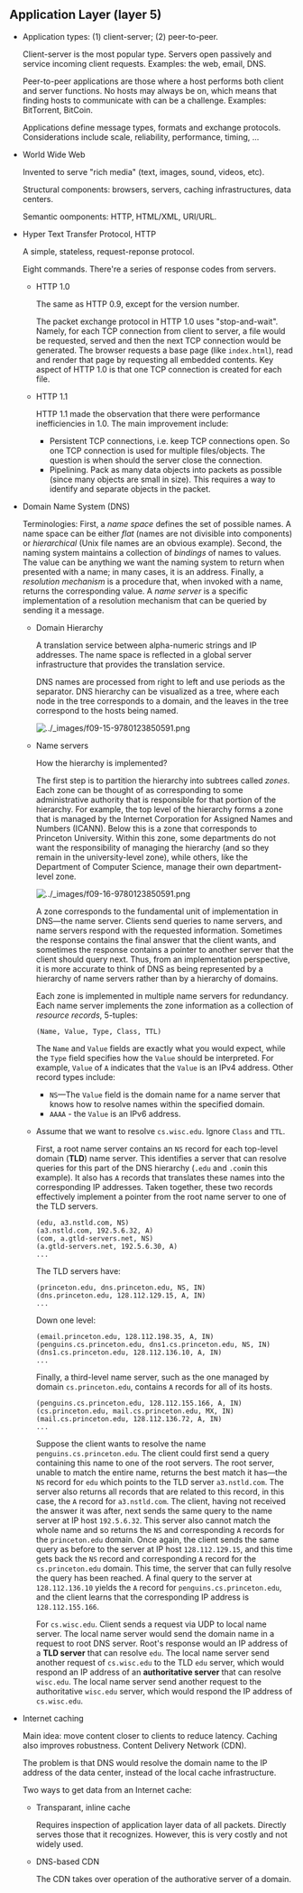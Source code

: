 ## Application Layer (layer 5)

- Application types: (1) client-server; (2) peer-to-peer.

    Client-server is the most popular type. Servers open passively and service incoming client requests. Examples: the web, email, DNS.

    Peer-to-peer applications are those where a host performs both client and server functions. No hosts may always be on, which means that finding hosts to communicate with can be a challenge. Examples: BitTorrent, BitCoin.

    Applications define message types, formats and exchange protocols. Considerations include scale, reliability, performance, timing, ...

- World Wide Web

    Invented to serve "rich media" (text, images, sound, videos, etc). 

    Structural components: browsers, servers, caching infrastructures, data centers.

    Semantic oomponents: HTTP, HTML/XML, URI/URL.

- Hyper Text Transfer Protocol, HTTP

    A simple, stateless, request-reponse protocol.

    Eight commands. There're a series of response codes from servers.

    - HTTP 1.0

        The same as HTTP 0.9, except for the version number.

        The packet exchange protocol in HTTP 1.0 uses "stop-and-wait". Namely, for each TCP connection from client to server, a file would be requested, served and then the next TCP connection would be generated. The browser requests a base page (like `index.html`), read and render that page by requesting all embedded contents. Key aspect of HTTP 1.0 is that one TCP connection is created for each file.

    - HTTP 1.1

        HTTP 1.1 made the observation that there were performance inefficiencies in 1.0. The main improvement include:

        - Persistent TCP connections, i.e. keep TCP connections open. So one TCP connection is used for multiple files/objects. The question is when should the server close the connection.
        - Pipelining. Pack as many data objects into packets as possible (since many objects are small in size). This requires a way to identify and separate objects in the packet.

- Domain Name System (DNS)

    Terminologies: First, a *name space* defines the set of possible names. A name space can be either *flat* (names are not divisible into components) or *hierarchical* (Unix file names are an obvious example). Second, the naming system maintains a collection of *bindings* of names to values. The value can be anything we want the naming system to return when presented with a name; in many cases, it is an address. Finally, a *resolution mechanism* is a procedure that, when invoked with a name, returns the corresponding value. A *name server* is a specific implementation of a resolution mechanism that can be queried by sending it a message.

    - Domain Hierarchy

        A translation service between alpha-numeric strings and IP addresses. The name space is reflected in a global server infrastructure that provides the translation service.

        DNS names are processed from right to left and use periods as the separator. DNS hierarchy can be visualized as a tree, where each node in the tree corresponds to a domain, and the leaves in the tree correspond to the hosts being named.

        ![../_images/f09-15-9780123850591.png](https://book.systemsapproach.org/_images/f09-15-9780123850591.png)

    - Name servers

        How the hierarchy is implemented?

        The first step is to partition the hierarchy into subtrees called *zones*. Each zone can be thought of as corresponding to some administrative authority that is responsible for that portion of the hierarchy. For example, the top level of the hierarchy forms a zone that is managed by the Internet Corporation for Assigned Names and Numbers (ICANN). Below this is a zone that corresponds to Princeton University. Within this zone, some departments do not want the responsibility of managing the hierarchy (and so they remain in the university-level zone), while others, like the Department of Computer Science, manage their own department-level zone.

        ![../_images/f09-16-9780123850591.png](https://book.systemsapproach.org/_images/f09-16-9780123850591.png)

        A zone corresponds to the fundamental unit of implementation in DNS—the name server. Clients send queries to name servers, and name servers respond with the requested information. Sometimes the response contains the final answer that the client wants, and sometimes the response contains a pointer to another server that the client should query next. Thus, from an implementation perspective, it is more accurate to think of DNS as being represented by a hierarchy of name servers rather than by a hierarchy of domains.

        

        Each zone is implemented in multiple name servers for redundancy. Each name server implements the zone information as a collection of *resource records*, 5-tuples:

        ```
        (Name, Value, Type, Class, TTL)
        ```

        The `Name` and `Value` fields are exactly what you would expect, while the `Type` field specifies how the `Value` should be interpreted. For example, `Value` of `A` indicates that the `Value` is an IPv4 address. Other record types include:

        - `NS`—The `Value` field is the domain name for a name server that knows how to resolve names within the specified domain.
        - `AAAA` - the `Value` is an IPv6 address.

    - Assume that we want to resolve `cs.wisc.edu`. Ignore `Class` and `TTL`.

        First, a root name server contains an `NS` record for each top-level domain (**TLD**) name server. This identifies a server that can resolve queries for this part of the DNS hierarchy (`.edu` and `.com`in this example). It also has `A` records that translates these names into the corresponding IP addresses. Taken together, these two records effectively implement a pointer from the root name server to one of the TLD servers.

        ```
        (edu, a3.nstld.com, NS)
        (a3.nstld.com, 192.5.6.32, A)
        (com, a.gtld-servers.net, NS)
        (a.gtld-servers.net, 192.5.6.30, A)
        ...
        ```

        The TLD servers have:

        ```
        (princeton.edu, dns.princeton.edu, NS, IN)
        (dns.princeton.edu, 128.112.129.15, A, IN)
        ...
        ```

        Down one level:

        ```
        (email.princeton.edu, 128.112.198.35, A, IN)
        (penguins.cs.princeton.edu, dns1.cs.princeton.edu, NS, IN)
        (dns1.cs.princeton.edu, 128.112.136.10, A, IN)
        ...
        ```

        Finally, a third-level name server, such as the one managed by domain `cs.princeton.edu`, contains `A` records for all of its hosts.

        ```
        (penguins.cs.princeton.edu, 128.112.155.166, A, IN)
        (cs.princeton.edu, mail.cs.princeton.edu, MX, IN)
        (mail.cs.princeton.edu, 128.112.136.72, A, IN)
        ...
        ```

        

        Suppose the client wants to resolve the name `penguins.cs.princeton.edu`. The client could first send a query containing this name to one of the root servers. The root server, unable to match the entire name, returns the best match it has—the `NS` record for `edu` which points to the TLD server `a3.nstld.com`. The server also returns all records that are related to this record, in this case, the `A` record for `a3.nstld.com`. The client, having not received the answer it was after, next sends the same query to the name server at IP host `192.5.6.32`. This server also cannot match the whole name and so returns the `NS` and corresponding `A` records for the `princeton.edu` domain. Once again, the client sends the same query as before to the server at IP host `128.112.129.15`, and this time gets back the `NS` record and corresponding `A` record for the `cs.princeton.edu` domain. This time, the server that can fully resolve the query has been reached. A final query to the server at `128.112.136.10` yields the `A` record for `penguins.cs.princeton.edu`, and the client learns that the corresponding IP address is `128.112.155.166`.

        For `cs.wisc.edu`. Client sends a request via UDP to local name server. The local name server would send the domain name in a request to root DNS server. Root's response would an IP address of a **TLD server** that can resolve `edu`. The local name server send another request of `cs.wisc.edu` to the TLD `edu` server, which would respond an IP address of an **authoritative server** that can resolve `wisc.edu`. The local name server send another request to the authoritative `wisc.edu` server, which would respond the IP address of `cs.wisc.edu`.

- Internet caching

    Main idea: move content closer to clients to reduce latency. Caching also improves robustness. Content Delivery Network (CDN).

    The problem is that DNS would resolve the domain name to the IP address of the data center, instead of the local cache infrastructure. 

    Two ways to get data from an Internet cache:

    - Transparant, inline cache

        Requires inspection of application layer data of all packets. Directly serves those that it recognizes. However, this is very costly and not widely used.

    - DNS-based CDN

        The CDN takes over operation of the authorative server of a domain.
